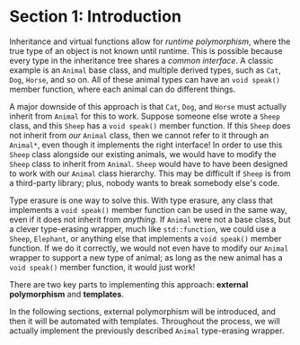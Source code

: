 # Section 1: Introduction

Inheritance and virtual functions allow for *runtime polymorphism*,
where the true type of an object is not known until runtime.
This is possible because every type in the inheritance tree shares a *common interface*.
A classic example is an `Animal` base class, and multiple derived types, such as `Cat`, `Dog`, `Horse`, and so on.
All of these animal types can have an `void speak()` member function, where each animal can do different things.

A major downside of this approach is that `Cat`, `Dog`, and `Horse` must actually inherit from `Animal` for this to work.
Suppose someone else wrote a `Sheep` class, and this `Sheep` has a `void speak()` member function.
If this `Sheep` does not inherit from *our* `Animal` class, then we cannot refer to it through an `Animal*`, even though it implements the right interface!
In order to use this `Sheep` class alongside our existing animals, we would have to modify the `Sheep` class to inherit from `Animal`.
`Sheep` would have to have been designed to work with our `Animal` class hierarchy.
This may be difficult if `Sheep` is from a third-party library; plus, nobody wants to break somebody else's code.

Type erasure is one way to solve this.
With type erasure, any class that implements a `void speak()` member function can be used in the same way,
even if it does not inherit from *anything*.
If `Animal` were not a base class, but a clever type-erasing wrapper, much like `std::function`,
we could use a `Sheep`, `Elephant`, or anything else that implements a `void speak()` member function.
If we do it correctly, we would not even have to modify our `Animal` wrapper to support a new type of animal;
as long as the new animal has a `void speak()` member function, it would just work!

There are two key parts to implementing this approach: **external polymorphism** and **templates**.

In the following sections, external polymorphism will be introduced, and then it will be automated with templates.
Throughout the process, we will actually implement the previously described `Animal` type-erasing wrapper.
